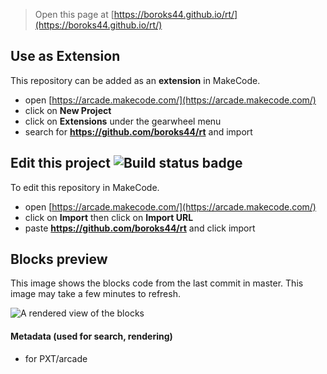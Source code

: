 
> Open this page at [https://boroks44.github.io/rt/](https://boroks44.github.io/rt/)

## Use as Extension

This repository can be added as an **extension** in MakeCode.

* open [https://arcade.makecode.com/](https://arcade.makecode.com/)
* click on **New Project**
* click on **Extensions** under the gearwheel menu
* search for **https://github.com/boroks44/rt** and import

## Edit this project ![Build status badge](https://github.com/boroks44/rt/workflows/MakeCode/badge.svg)

To edit this repository in MakeCode.

* open [https://arcade.makecode.com/](https://arcade.makecode.com/)
* click on **Import** then click on **Import URL**
* paste **https://github.com/boroks44/rt** and click import

## Blocks preview

This image shows the blocks code from the last commit in master.
This image may take a few minutes to refresh.

![A rendered view of the blocks](https://github.com/boroks44/rt/raw/master/.github/makecode/blocks.png)

#### Metadata (used for search, rendering)

* for PXT/arcade
<script src="https://makecode.com/gh-pages-embed.js"></script><script>makeCodeRender("{{ site.makecode.home_url }}", "{{ site.github.owner_name }}/{{ site.github.repository_name }}");</script>
